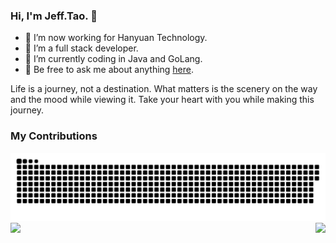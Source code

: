 ### Hi, I'm Jeff.Tao. 👋

- 🔭 I’m now working for Hanyuan Technology.
- 🌱 I’m a full stack developer.
- 🤔 I’m currently coding in Java and GoLang.
- 💬 Be free to ask me about anything [here](https://github.com/wendy512/wendy512/issues).

Life is a journey, not a destination. What matters is the scenery on the way and the mood while viewing it. Take your heart with you while making this journey. 

### My Contributions

<picture>
  <source media="(prefers-color-scheme: dark)" srcset="https://raw.githubusercontent.com/wendy512/wendy512/output/github-contribution-grid-snake-dark.svg">
  <source media="(prefers-color-scheme: light)" srcset="https://raw.githubusercontent.com/wendy512/wendy512/output/github-contribution-grid-snake.svg">
  <img alt="github contribution grid snake animation" src="https://raw.githubusercontent.com/wendy512/wendy512/output/github-contribution-grid-snake.svg">
</picture>

<img align="left" src="https://github-readme-stats.vercel.app/api?username=wendy512&show_icons=true&hide_border=true">
<img align="right" src="https://github-readme-stats.vercel.app/api/top-langs/?username=wendy512&hide_border=true">
